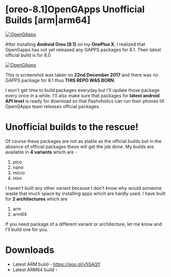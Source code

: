 # [oreo-8.1]OpenGApps Unofficial Builds [arm|arm64]

[![OpenGApps](https://cldup.com/dTxpPi9lDf.thumb.png)](https://github.com/opengapps/opengapps)

After installing **Android Oreo [8.1]** on my **OnePlus X**,  I realized that OpenGapps has not yet released any GAPPS packages for 8.1. Their latest official build is for 8.0

[![OpenGApps](https://cldup.com/dTxpPi9lDf.thumb.png)](http://opengapps.org/)

This is screenshot was taken on **22nd December 2017** and there was no GAPPS package for 8.1 thus **THIS REPO WAS BORN**.

I won't get time to build packages everyday but I'll update those package every once in a while. I'll also make sure that packages for **latest android API level** is ready for download so that flashoholics can run their phones till OpenGApps team releases official packages.

# Unofficial builds to the rescue!

Of course these packages are not as stable as the official builds but in the absence of official packages these will get the job done. My builds are available in **4 variants** which are -

1. pico
1. nano
1. micro
1. mini

I haven't built any other variant because I don't know why would someone waste that much space by installing apps which are hardly used. I have built for **2 architectures** which are

1. arm
1. arm64

If you need package of a different variant or architecture, let me know and I'll build one for you.

# Downloads

* Latest ARM build - https://goo.gl/v5SAQY
* Latest ARM64 build -
